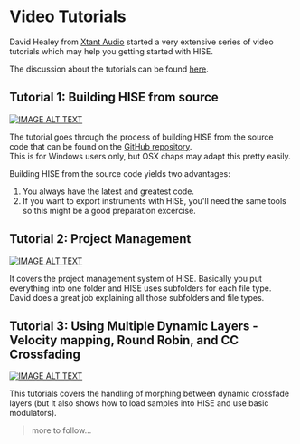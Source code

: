 # Video Tutorials

David Healey from [Xtant Audio](http://xtant-audio.com) started a very extensive series of video tutorials which may help you getting started with HISE.

The discussion about the tutorials can be found [here](http://forum.hise.audio/topic/207/video-tutorials).

## Tutorial 1: Building HISE from source

[![IMAGE ALT TEXT](http://img.youtube.com/vi/0TtezP8lp24/0.jpg)](http://www.youtube.com/watch?v=0TtezP8lp24 "Building HISE from Source")

The tutorial goes through the process of building HISE from the source code that can be found on the [GitHub repository](https://github.com/christophhart/HISE).  
This is for Windows users only, but OSX chaps may adapt this pretty easily.

Building HISE from the source code yields two advantages:

1. You always have the latest and greatest code.
2. If you want to export instruments with HISE, you'll need the same tools so this might be a good preparation excercise.

## Tutorial 2: Project Management

[![IMAGE ALT TEXT](http://img.youtube.com/vi/MuoNFp2dAEc/0.jpg)](http://www.youtube.com/watch?v=MuoNFp2dAEc "Project Management")

It covers the project management system of HISE. Basically you put everything into one folder and HISE uses subfolders for each file type.
David does a great job explaining all those subfolders and file types.

## Tutorial 3: Using Multiple Dynamic Layers - Velocity mapping, Round Robin, and CC Crossfading

[![IMAGE ALT TEXT](http://img.youtube.com/vi/0cn1l8231n4/0.jpg)](http://www.youtube.com/watch?v=0cn1l8231n4 "Dynamic Crossfades")

This tutorials covers the handling of morphing between dynamic crossfade layers (but it also shows how to load samples into HISE and use basic modulators).

> more to follow...
